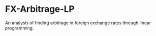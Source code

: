 # FX-Arbitrage-LP

An analysis of finding arbitrage in foreign exchange rates through linear programming.

